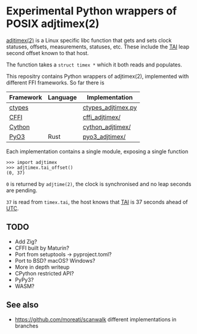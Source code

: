 # Experimental Python wrappers of POSIX adjtimex(2)

[adjtimex(2)] is a Linux specific libc function that gets and sets clock
statuses, offsets, measurements, statuses, etc. These include the [TAI]
leap second offset known to that host.

The function takes a `struct timex *` which it both reads and populates.

This repositry contains Python wrappers of adjtimex(2), implemented with
different FFI frameworks. So far there is

|  Framework  | Language |      Implementation      |
| ----------- | -------- | ------------------------ |
| [ctypes]    |          | [ctypes_adjtimex.py]     |
| [CFFI]      |          | [cffi_adjtimex/]         |
| [Cython]    |          | [cython_adjtimex/]       |
| [PyO3]      | Rust     | [pyo3_adjtimex/]         |

Each implementation contains a single module, exposing a single function

```pycon
>>> import adjtimex
>>> adjtimex.tai_offset()
(0, 37)
```

`0` is returned by `adjtime(2)`, the clock is synchronised and no leap
seconds are pending.

`37` is read from `timex.tai`, the host knows that [TAI] is 37 seconds
ahead of [UTC].


## TODO

- Add Zig?
- CFFI built by Maturin?
- Port from setuptools -> pyproject.toml?
- Port to BSD? macOS? Windows?
- More in depth writeup
- CPython restricted API?
- PyPy3?
- WASM?


## See also

- https://github.com/moreati/scanwalk different implementations in branches


[adjtimex(2)]: https://www.man7.org/linux/man-pages/man2/adjtimex.2.html
[cffi_adjtimex/]: https://github.com/moreati/python-adjtimex-experiments/tree/main/cffi_adjtimex
[CFFI]: https://cffi.readthedocs.io/en/stable/
[ctypes_adjtimex.py]: https://github.com/moreati/python-adjtimex-experiments/blob/main/ctypes_adjtimex.py
[ctypes]: https://docs.python.org/3/library/ctypes.html
[cython_adjtimex/]: https://github.com/moreati/python-adjtimex-experiments/tree/main/cython_adjtimex
[Cython]: https://cython.readthedocs.io/en/stable/index.html
[pyo3_adjtimex/]: https://github.com/moreati/python-adjtimex-experiments/tree/main/pyo3_adjtimex
[PyO3]: https://pyo3.rs/
[TAI]: https://en.wikipedia.org/wiki/International_Atomic_Time
[UTC]: https://en.wikipedia.org/wiki/Coordinated_Universal_Time
